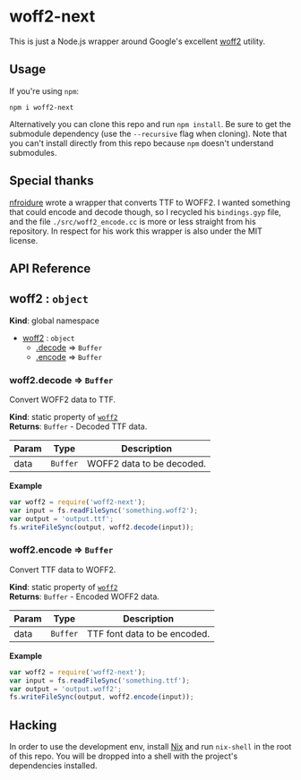 # woff2-next

This is just a Node.js wrapper around Google's excellent
[woff2](https://github.com/google/woff2) utility.

## Usage

If you're using `npm`:

```
npm i woff2-next
```

Alternatively you can clone this repo and run `npm install`. Be sure to get the
submodule dependency (use the `--recursive` flag when cloning). Note that you
can't install directly from this repo because `npm` doesn't understand
submodules.

## Special thanks

[nfroidure](https://github.com/nfroidure) wrote a wrapper that converts TTF to
WOFF2. I wanted something that could encode and decode though, so I recycled his
`bindings.gyp` file, and the file `./src/woff2_encode.cc` is more or less
straight from his repository. In respect for his work this wrapper is also under
the MIT license.

## API Reference

<a name="woff2"></a>

## woff2 : <code>object</code>

**Kind**: global namespace

- [woff2](#woff2) : <code>object</code>
  - [.decode](#woff2.decode) ⇒ <code>Buffer</code>
  - [.encode](#woff2.encode) ⇒ <code>Buffer</code>

<a name="woff2.decode"></a>

### woff2.decode ⇒ <code>Buffer</code>

Convert WOFF2 data to TTF.

**Kind**: static property of <code>[woff2](#woff2)</code>  
**Returns**: <code>Buffer</code> - Decoded TTF data.

| Param | Type                | Description               |
| ----- | ------------------- | ------------------------- |
| data  | <code>Buffer</code> | WOFF2 data to be decoded. |

**Example**

```js
var woff2 = require('woff2-next');
var input = fs.readFileSync('something.woff2');
var output = 'output.ttf';
fs.writeFileSync(output, woff2.decode(input));
```

<a name="woff2.encode"></a>

### woff2.encode ⇒ <code>Buffer</code>

Convert TTF data to WOFF2.

**Kind**: static property of <code>[woff2](#woff2)</code>  
**Returns**: <code>Buffer</code> - Encoded WOFF2 data.

| Param | Type                | Description                  |
| ----- | ------------------- | ---------------------------- |
| data  | <code>Buffer</code> | TTF font data to be encoded. |

**Example**

```js
var woff2 = require('woff2-next');
var input = fs.readFileSync('something.ttf');
var output = 'output.woff2';
fs.writeFileSync(output, woff2.encode(input));
```

## Hacking

In order to use the development env, install [Nix](https://nixos.org/nix/) and
run `nix-shell` in the root of this repo. You will be dropped into a shell with
the project's dependencies installed.

